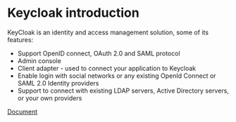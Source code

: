 # Keycloak introduction

KeyCloak is an identity and access management solution, some of its features:

* Support OpenID connect, OAuth 2.0 and SAML protocol
* Admin console
* Client adapter - used to connect your application to Keycloak
* Enable login with social networks or any existing OpenId Connect or SAML 2.0 Identity providers
* Support to connect with existing LDAP servers, Active Directory servers, or your own providers

[Document](https://www.keycloak.org/documentation.html)
